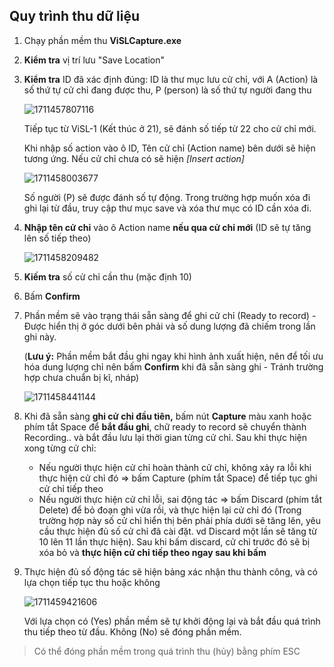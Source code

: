 ## Quy trình thu dữ liệu

1. Chạy phần mềm thu **ViSLCapture.exe**
2. **Kiểm tra** vị trí lưu "Save Location"
3. **Kiểm tra** ID đã xác định đúng: ID là thư mục lưu cử chỉ, với A (Action) là số thứ tự cử chỉ đang được thu, P (person) là số thứ tự người đang thu

   ![1711457807116](image/guide/1711457807116.png)

   Tiếp tục từ ViSL-1 (Kết thúc ở 21), sẽ đánh số tiếp từ 22 cho cử chỉ mới.

   Khi nhập số action vào ô ID, Tên cử chỉ (Action name) bên dưới sẽ hiện tương ứng. Nếu cử chỉ chưa có sẽ hiện *[Insert action]*

   ![1711458003677](image/guide/1711458003677.png)

   Số người (P) sẽ được đánh số tự động. Trong trường hợp muốn xóa đi ghi lại từ đầu, truy cập thư mục save và xóa thư mục có ID cần xóa đi.
4. **Nhập tên cử chỉ** vào ô Action name **nếu qua cử chỉ mới** (ID sẽ tự tăng lên số tiếp theo)

   ![1711458209482](image/guide/1711458209482.png)
5. **Kiếm tra** số cử chỉ cần thu (mặc định 10)
6. Bấm **Confirm**
7. Phần mềm sẽ vào trạng thái sẵn sàng để ghi cử chỉ (Ready to record) - Được hiển thị ở góc dưới bên phải và số dung lượng đã chiếm trong lần ghi này.

   (**Lưu ý:** Phần mềm bắt đầu ghi ngay khi hình ảnh xuất hiện, nên để tối ưu hóa dung lượng chỉ nên bấm **Confirm** khi đã sẵn sàng ghi - Tránh trường hợp chưa chuẩn bị kĩ, nháp)

   ![1711458441144](image/guide/1711458441144.png)
8. Khi đã sẵn sàng **ghi cử chỉ đầu tiên,** bấm nút **Capture** màu xanh hoặc phím tắt Space để **bắt đầu ghi**, chữ ready to record sẽ chuyển thành Recording.. và bắt đầu lưu lại thời gian từng cử chỉ. Sau khi thực hiện xong từng cử chỉ:

   - Nếu người thực hiện cử chỉ hoàn thành cử chỉ, không xảy ra lỗi khi thực hiện cử chỉ đó => bấm Capture (phím tắt Space) để tiếp tục ghi cử chỉ tiếp theo
   - Nếu người thực hiện cử chỉ lỗi, sai động tác => bấm Discard (phím tắt Delete) để bỏ đoạn ghi vừa rồi, và thực hiện lại cử chỉ đó (Trong trường hợp này số cử chỉ hiển thị bên phải phía dưới sẽ tăng lên, yêu cầu thực hiện đủ số cử chỉ đã cài đặt. vd Discard một lần sẽ tăng từ 10 lên 11 lần thực hiện). Sau khi bấm discard, cử chỉ trước đó sẽ bị xóa bỏ và **thực hiện cử chỉ tiếp theo ngay sau khi bấm**
9. Thực hiện đủ số động tác sẽ hiện bảng xác nhận thu thành công, và có lựa chọn tiếp tục thu hoặc không

   ![1711459421606](image/guide/1711459421606.png)

   Với lựa chọn có (Yes) phần mềm sẽ tự khởi động lại và bắt đầu quá trình thu tiếp theo từ đầu. Không (No) sẽ đóng phần mềm.

> Có thể đóng phần mềm trong quá trình thu (hủy) bằng phím ESC
